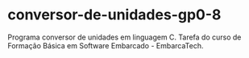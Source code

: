 # conversor-de-unidades-gp0-8
Programa conversor de unidades em linguagem C. Tarefa do curso de Formação Básica em Software Embarcado - EmbarcaTech.
